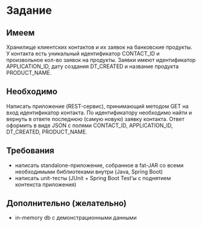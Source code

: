 # Задание
## Имеем
Хранилище клиентских контактов и их заявок на банковские продукты.
У контакта есть уникальный идентификатор CONTACT_ID и произвольное кол-во заявок на продукты.
Заявки имеют идентификатор APPLICATION_ID, дату создания DT_CREATED и название продукта PRODUCT_NAME.
## Необходимо
Написать приложение (REST-сервис), принимающий методом GET на вход идентификатор контакта. По идентификатору необходимо найти и вернуть в ответе последнюю (самую новую) заявку контакта.
Ответ оформить в виде JSON с полями CONTACT_ID, APPLICATION_ID, DT_CREATED, PRODUCT_NAME.
## Требования
- написать standalone-приложение, собранное в fat-JAR со всеми необходимыми
библиотеками внутри (Java, Spring Boot)
- написать unit-тесты (JUnit + Spring Boot Test’ы с поднятием контекста приложения)
## Дополнительно (желательно)
- in-memory db с демонстрационными данными